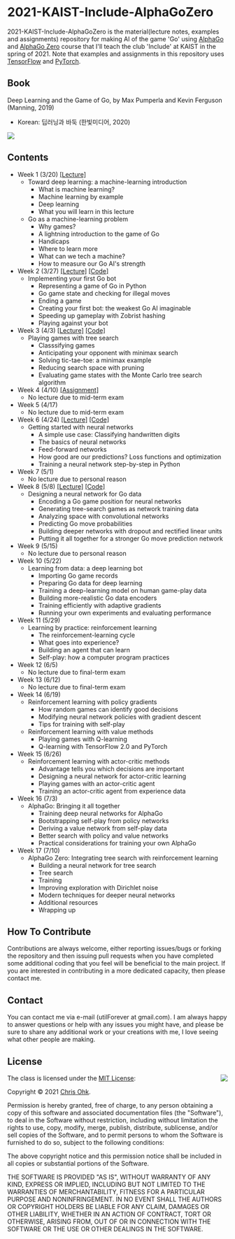 # 2021-KAIST-Include-AlphaGoZero

2021-KAIST-Include-AlphaGoZero is the material(lecture notes, examples and assignments) repository for making AI of the game 'Go' using [AlphaGo](https://deepmind.com/research/case-studies/alphago-the-story-so-far) and [AlphaGo Zero](https://deepmind.com/blog/article/alphago-zero-starting-scratch) course that I'll teach the club 'Include' at KAIST in the spring of 2021. Note that examples and assignments in this repository uses [TensorFlow](https://www.tensorflow.org/) and [PyTorch](https://pytorch.org/).

## Book

Deep Learning and the Game of Go, by Max Pumperla and Kevin Ferguson (Manning, 2019)
- Korean: 딥러닝과 바둑 (한빛미디어, 2020)

![](https://images.manning.com/360/480/resize/book/8/4ef97d9-3867-4f76-9301-c05009020c68/Pumperla-DL-HI.png)

## Contents

- Week 1 (3/20) [[Lecture]](./1%20-%20Lecture/210320%20-%20Introduction.pdf)
  - Toward deep learning: a machine-learning introduction
    - What is machine learning?
    - Machine learning by example
    - Deep learning
    - What you will learn in this lecture
  - Go as a machine-learning problem
    - Why games?
    - A lightning introduction to the game of Go
    - Handicaps
    - Where to learn more
    - What can we tech a machine?
    - How to measure our Go AI's strength
- Week 2 (3/27) [[Lecture]](./1%20-%20Lecture/210327%20-%20Implementing%20first%20Go%20bot.pdf) [[Code]](./2%20-%20Code/210327%20-%20Implementing%20first%20Go%20bot)
  - Implementing your first Go bot
    - Representing a game of Go in Python
    - Go game state and checking for illegal moves
    - Ending a game
    - Creating your first bot: the weakest Go AI imaginable
    - Speeding up gameplay with Zobrist hashing
    - Playing against your bot
- Week 3 (4/3) [[Lecture]](./1%20-%20Lecture/210403%20-%20Tree%20search%20algorithms.pdf) [[Code]](./2%20-%20Code/210403%20-%20Tree%20search%20algorithms)
  - Playing games with tree search
    - Classsifying games
    - Anticipating your opponent with minimax search
    - Solving tic-tae-toe: a minimax example
    - Reducing search space with pruning
    - Evaluating game states with the Monte Carlo tree search algorithm
- Week 4 (4/10) [[Assignment]](./3%20-%20Assignment/210410%20-%20Assignment%201.pdf)
  - No lecture due to mid-term exam
- Week 5 (4/17)
  - No lecture due to mid-term exam
- Week 6 (4/24) [[Lecture]](./1%20-%20Lecture/210424%20-%20Getting%20started%20with%20neural%20networks.pdf) [[Code]](./2%20-%20Code/210424%20-%20Getting%20started%20with%20neural%20networks)
  - Getting started with neural networks
    - A simple use case: Classifying handwritten digits
    - The basics of neural networks
    - Feed-forward networks
    - How good are our predictions? Loss functions and optimization
    - Training a neural network step-by-step in Python
- Week 7 (5/1)
  - No lecture due to personal reason
- Week 8 (5/8) [[Lecture]](./1%20-%20Lecture/210508%20-%20Neural%20network%20for%20Go%20data.pdf) [[Code]](./2%20-%20Code/210508%20-%20Neural%20network%20for%20Go%20data)
  - Designing a neural network for Go data
    - Encoding a Go game position for neural networks
    - Generating tree-search games as network training data
    - Analyzing space with convolutional networks
    - Predicting Go move probabilities
    - Building deeper networks with dropout and rectified linear units
    - Putting it all together for a stronger Go move prediction network
- Week 9 (5/15)
  - No lecture due to personal reason
- Week 10 (5/22)
  - Learning from data: a deep learning bot
    - Importing Go game records
    - Preparing Go data for deep learning
    - Training a deep-learning model on human game-play data
    - Building more-realistic Go data encoders
    - Training efficiently with adaptive gradients
    - Running your own experiments and evaluating performance
- Week 11 (5/29)
  - Learning by practice: reinforcement learning
    - The reinforcement-learning cycle
    - What goes into experience?
    - Building an agent that can learn
    - Self-play: how a computer program practices
- Week 12 (6/5)
  - No lecture due to final-term exam
- Week 13 (6/12)
  - No lecture due to final-term exam
- Week 14 (6/19)
  - Reinforcement learning with policy gradients
    - How random games can identify good decisions
    - Modifying neural network policies with gradient descent
    - Tips for training with self-play
  - Reinforcement learning with value methods
    - Playing games with Q-learning
    - Q-learning with TensorFlow 2.0 and PyTorch
- Week 15 (6/26)
  - Reinforcement learning with actor-critic methods
    - Advantage tells you which decisions are important
    - Designing a neural network for actor-critic learning
    - Playing games with an actor-critic agent
    - Training an actor-critic agent from experience data
- Week 16 (7/3)
  - AlphaGo: Bringing it all together
    - Training deep neural networks for AlphaGo
    - Bootstrapping self-play from policy networks
    - Deriving a value network from self-play data
    - Better search with policy and value networks
    - Practical considerations for training your own AlphaGo
- Week 17 (7/10)
  - AlphaGo Zero: Integrating tree search with reinforcement learning
    - Building a neural network for tree search
    - Tree search
    - Training
    - Improving exploration with Dirichlet noise
    - Modern techniques for deeper neural networks
    - Additional resources
    - Wrapping up

## How To Contribute

Contributions are always welcome, either reporting issues/bugs or forking the repository and then issuing pull requests when you have completed some additional coding that you feel will be beneficial to the main project. If you are interested in contributing in a more dedicated capacity, then please contact me.

## Contact

You can contact me via e-mail (utilForever at gmail.com). I am always happy to answer questions or help with any issues you might have, and please be sure to share any additional work or your creations with me, I love seeing what other people are making.

## License

<img align="right" src="http://opensource.org/trademarks/opensource/OSI-Approved-License-100x137.png">

The class is licensed under the [MIT License](http://opensource.org/licenses/MIT):

Copyright &copy; 2021 [Chris Ohk](http://www.github.com/utilForever).

Permission is hereby granted, free of charge, to any person obtaining a copy of this software and associated documentation files (the "Software"), to deal in the Software without restriction, including without limitation the rights to use, copy, modify, merge, publish, distribute, sublicense, and/or sell copies of the Software, and to permit persons to whom the Software is furnished to do so, subject to the following conditions:

The above copyright notice and this permission notice shall be included in all copies or substantial portions of the Software.

THE SOFTWARE IS PROVIDED "AS IS", WITHOUT WARRANTY OF ANY KIND, EXPRESS OR IMPLIED, INCLUDING BUT NOT LIMITED TO THE WARRANTIES OF MERCHANTABILITY, FITNESS FOR A PARTICULAR PURPOSE AND NONINFRINGEMENT. IN NO EVENT SHALL THE AUTHORS OR COPYRIGHT HOLDERS BE LIABLE FOR ANY CLAIM, DAMAGES OR OTHER LIABILITY, WHETHER IN AN ACTION OF CONTRACT, TORT OR OTHERWISE, ARISING FROM, OUT OF OR IN CONNECTION WITH THE SOFTWARE OR THE USE OR OTHER DEALINGS IN THE SOFTWARE.
